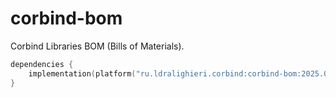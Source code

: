﻿
# corbind-bom

Corbind Libraries BOM (Bills of Materials).

```kotlin
dependencies {
    implementation(platform("ru.ldralighieri.corbind:corbind-bom:2025.02.01"))
}
```
